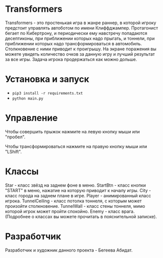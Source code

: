 # Transformers
Transformers - это простенькая игра в жанре раннер, в которой игроку предстоит управлять автоботом по имени Клиффджампер.
Протагонист бегает по Кибертрону, и периодически ему навстречу попадаются десептиконы,
при приближении которых надо прыгать, и тоннели, при приближении которых надо трансформироваться в автомобиль. Столкновение с ними приводит к проигрышу.
На экране поражения вы можете увидеть количество очков за данную игру и лучший результат за все игры. Задача игрока продержаться как можно дольше.

# Установка и запуск
- ``` pip3 install -r requirements.txt ```
- ``` python main.py ```

# Управление
Чтобы совершить прыжок нажмите на левую кнопку мыши или "пробел".

Чтобы трансформироваться нажмите на правую кнопку мыши или "LShift".

# Классы
Star - класс звёзд на заднем фоне в меню.
StartBtn - класс кнопки "START" в меню, нажатие на которую приводит к началу игры.
City - класс города на заднем плане в игре.
Player - анимированный класс игрока.
TunnelCeiling - класс потолка тоннеля, с которым может произойти столкновение.
TunnelWall - класс стены тоннеля, мимо которой игрок может пройти спокойно.
Enemy - класс врага.
(Подробнее о классах вы можете прочитать в пояснительной записке).

# Разработчик
Разработчик и художник данного проекта - Бегеева Абидат.
